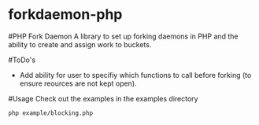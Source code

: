 forkdaemon-php
==============
#PHP Fork Daemon
A library to set up forking daemons in PHP and the ability to create and assign work to buckets.

#ToDo's
+ Add ability for user to specifiy which functions to call before forking (to ensure reources are not kept open).

#Usage
Check out the examples in the examples directory
```
php example/blocking.php
```
